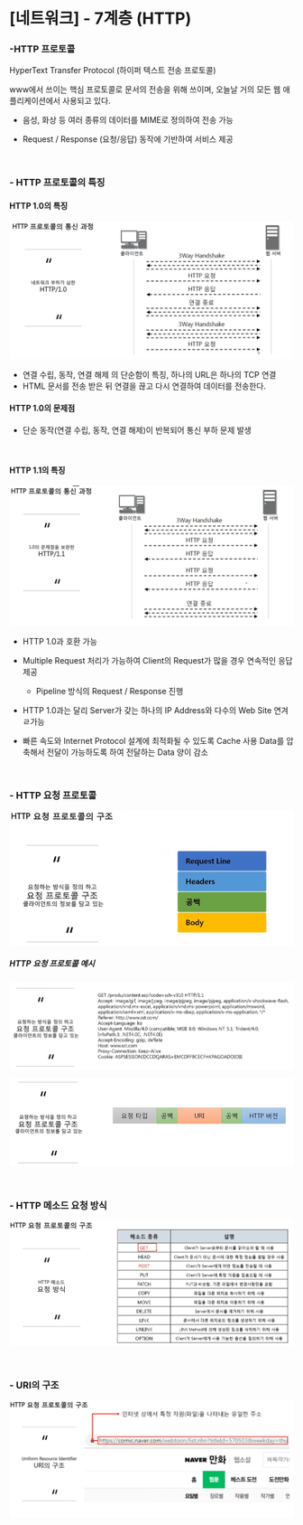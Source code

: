 # [네트워크] - 7계층 (HTTP)

### -HTTP 프로토콜

HyperText Transfer Protocol (하이퍼 텍스트 전송 프로토콜)

www에서 쓰이는 핵심 프로토콜로 문서의 전송을 위해 쓰이며, 오늘날 거의 모든 웹 애플리케이션에서 사용되고 있다.

- 음성, 화상 등 여러 종류의 데이터를 MIME로 정의하여 전송 가능

- Request / Response (요청/응답) 동작에 기반하여 서비스 제공

<br>

### - HTTP 프로토콜의 특징

#### HTTP 1.0의 특징

![image-20230131115338880](%5B%EB%84%A4%ED%8A%B8%EC%9B%8C%ED%81%AC%5D%20-%207%EA%B3%84%EC%B8%B5%20(HTTP).assets/image-20230131115338880.png)

- 연결 수립, 동작, 연결 해제 의 단순함이 특징, 하나의 URL은 하나의 TCP 연결
- HTML 문서를 전송 받은 뒤 연결을 끊고 다시 연결하여 데이터를 전송한다.

#### HTTP 1.0의 문제점

- 단순 동작(연결 수립, 동작, 연결 해제)이 반복되어 통신 부하 문제 발생

<BR>

#### HTTP 1.1의 특징

![image-20230131115414361](%5B%EB%84%A4%ED%8A%B8%EC%9B%8C%ED%81%AC%5D%20-%207%EA%B3%84%EC%B8%B5%20(HTTP).assets/image-20230131115414361.png)

- HTTP 1.0과 호환 가능
- Multiple Request 처리가 가능하여 Client의 Request가 많을 경우 연속적인 응답 제공
  - Pipeline 방식의 Request / Response 진행
- HTTP 1.0과는 달리 Server가 갖는 하나의 IP Address와 다수의 Web Site 연겨 ㄹ가능

- 빠른 속도와 Internet Protocol 설계에 최적화될 수 있도록 Cache 사용 Data를 압축해서 전달이 가능하도록 하여 전달하는 Data 양이 감소

<br>

### - HTTP 요청 프로토콜

![image-20230131115839109](%5B%EB%84%A4%ED%8A%B8%EC%9B%8C%ED%81%AC%5D%20-%207%EA%B3%84%EC%B8%B5%20(HTTP).assets/image-20230131115839109.png)

##### HTTP 요청 프로토콜 예시

![ ](%5B%EB%84%A4%ED%8A%B8%EC%9B%8C%ED%81%AC%5D%20-%207%EA%B3%84%EC%B8%B5%20(HTTP).assets/image-20230131115958117.png)

![image-20230131120102108](%5B%EB%84%A4%ED%8A%B8%EC%9B%8C%ED%81%AC%5D%20-%207%EA%B3%84%EC%B8%B5%20(HTTP).assets/image-20230131120102108.png)

<BR>

### - HTTP 메소드 요청 방식

![image-20230131120150423](%5B%EB%84%A4%ED%8A%B8%EC%9B%8C%ED%81%AC%5D%20-%207%EA%B3%84%EC%B8%B5%20(HTTP).assets/image-20230131120150423.png)

<BR>

### - URI의 구조

![image-20230131120930201](%5B%EB%84%A4%ED%8A%B8%EC%9B%8C%ED%81%AC%5D%20-%207%EA%B3%84%EC%B8%B5%20(HTTP).assets/image-20230131120930201.png)


